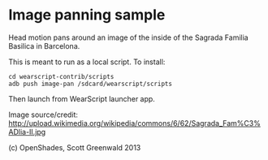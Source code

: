 # Image panning sample

Head motion pans around an image of the inside of the Sagrada Familia Basilica in
Barcelona.

This is meant to run as a local script. To install:

    cd wearscript-contrib/scripts
    adb push image-pan /sdcard/wearscript/scripts

Then launch from WearScript launcher app.

Image source/credit:
http://upload.wikimedia.org/wikipedia/commons/6/62/Sagrada_Fam%C3%ADlia-II.jpg

(c) OpenShades, Scott Greenwald 2013

